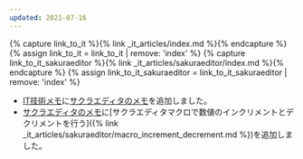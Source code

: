 ```yaml
---
updated: 2021-07-16
---
```

{% capture link_to_it %}{% link _it_articles/index.md %}{% endcapture %}
{% assign link_to_it = link_to_it | remove: 'index' %}
{% capture link_to_it_sakuraeditor %}{% link _it_articles/sakuraeditor/index.md %}{% endcapture %}
{% assign link_to_it_sakuraeditor = link_to_it_sakuraeditor | remove: 'index' %}

- [IT技術メモ]({{link_to_it}})に[サクラエディタのメモ]({{link_to_it_sakuraeditor}})を追加しました。
- [サクラエディタのメモ]({{link_to_it_sakuraeditor}})に[サクラエディタマクロで数値のインクリメントとデクリメントを行う]({% link _it_articles/sakuraeditor/macro_increment_decrement.md %})を追加しました。
